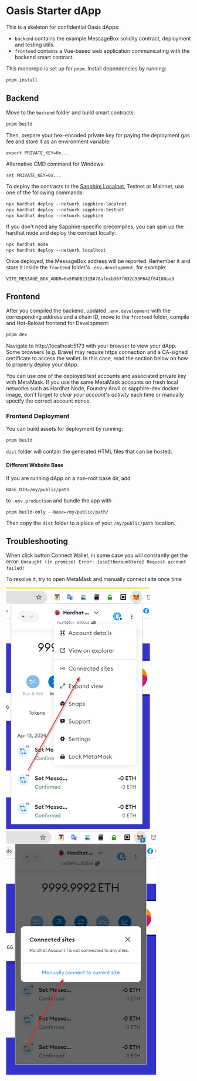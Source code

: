 # Oasis Starter dApp

This is a skeleton for confidential Oasis dApps:

- `backend` contains the example MessageBox solidity contract, deployment and
  testing utils.
- `frontend` contains a Vue-based web application communicating with the
  backend smart contract.

This monorepo is set up for `pnpm`. Install dependencies by running:

```sh
pnpm install
```

## Backend

Move to the `backend` folder and build smart contracts:

```sh
pnpm build
```

Then, prepare your hex-encoded private key for paying the deployment gas fee
and store it as an environment variable:

```shell
export PRIVATE_KEY=0x...
```

Alternative CMD command for Windows:

```
set PRIVATE_KEY=0x...
```

To deploy the contracts to the [Sapphire Localnet], Testnet or Mainnet, use
one of the following commands:

```shell
npx hardhat deploy --network sapphire-localnet
npx hardhat deploy --network sapphire-testnet
npx hardhat deploy --network sapphire
```

If you don't need any Sapphire-specific precompiles, you can spin up the
hardhat node and deploy the contract locally:

```
npx hardhat node
npx hardhat deploy --network localhost
```

Once deployed, the MessageBox address will be reported. Remember it and store it
inside the `frontend` folder's `.env.development`, for example:

```
VITE_MESSAGE_BOX_ADDR=0x5FbDB2315678afecb367f032d93F642f64180aa3
```

[Sapphire Localnet]: https://github.com/oasisprotocol/oasis-web3-gateway/pkgs/container/sapphire-dev

## Frontend

After you compiled the backend, updated `.env.development` with the
corresponding address and a chain ID, move to the `frontend` folder, compile
and Hot-Reload frontend for Development:

```sh
pnpm dev
```

Navigate to http://localhost:5173 with your browser to view your dApp. Some
browsers (e.g. Brave) may require https connection and a CA-signed certificate
to access the wallet. In this case, read the section below on how to properly
deploy your dApp.

You can use one of the deployed test accounts and associated private key with
MetaMask. If you use the same MetaMask accounts on fresh local networks such as
Hardhat Node, Foundry Anvil or sapphire-dev docker image, don't forget to
*clear your account's activity* each time or manually specify the correct
account nonce.

### Frontend Deployment

You can build assets for deployment by running:

```sh
pnpm build
```

`dist` folder will contain the generated HTML files that can be hosted.

#### Different Website Base

If you are running dApp on a non-root base dir, add

```
BASE_DIR=/my/public/path
```

to `.env.production` and bundle the app with

```
pnpm build-only --base=/my/public/path/
```

Then copy the `dist` folder to a place of your `/my/public/path` location.

## Troubleshooting

When click button Connect Wallet, in some case you will constantly get the error: 
`Uncaught (in promise) Error: [useEthereumStore] Request account failed!`

To resolve it, try to open MetaMask and manually connect site once time

![alt text](docs/manually-connect-site-1.png)  ![alt text](docs/manually-connect-site-2.png)
